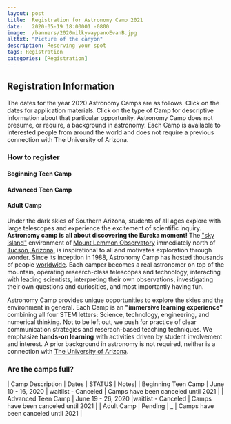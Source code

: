 ```yaml
---
layout: post
title:  Registration for Astronomy Camp 2021
date:   2020-05-19 18:00001 -0800
image:  /banners/2020milkywaypanoEvanB.jpg
alttxt: "Picture of the canyon"
description: Reserving your spot
tags: Registration
categories: [Registration]
---
```


<!--![]({{site.baseurl}}/img/11.jpg)<img alt="Astronomy Camp 2019: Continuing to inspire through authentic exploration." title="Come explore the skies with students from around the world. (Image from Apollo 15; July 26, 1971)" src="img/11.jpg">-->

## Registration Information

The dates for the year 2020 Astronomy Camps are as follows.
Click on the dates for application materials.
Click on the type of Camp for descriptive information about that particular opportunity.
Astronomy Camp does not presume, or require, a background in astronomy. Each Camp is available to interested people from around the world and does not require a previous connection with The University of Arizona.


### How to register

#### Beginning Teen Camp

#### Advanced Teen Camp

#### Adult Camp

Under the dark skies of Southern Arizona, students of all ages explore with large telescopes and experience the excitement of scientific inquiry. **Astronomy camp is all about discovering the Eureka moment!** The <a href="http://www.azwild.org/regions/skyisland.php">&quot;sky island&quot;</a> environment of  <a href="./pages/lemmon.html">Mount Lemmon Observatory</a> immediately north of <a href="http://www.visittucson.org/visitor/about/">Tucson, Arizona,</a> is inspirational to all and motivates exploration through wonder. Since its inception in 1988, Astronomy Camp has hosted thousands of people <a href="./images/US&World2014.jpg">worldwide</a>. Each camper becomes a real astronomer on top of the mountain, operating research-class telescopes and technology, interacting with leading scientists, interpreting their own observations, investigating their own questions and curiosities, and most importantly having fun.

Astronomy Camp provides unique opportunities to explore the skies and the environment in general.  Each Camp is an **&quot;immersive learning experience&quot;** combining all four STEM letters: Science, technology, engineering, and numerical thinking. Not to be left out, we push for practice of clear communication strategies and reserach-based teaching techniques. We emphasize **hands-on learning** with activities driven by student involvement and interest. A prior background in astronomy is not required, neither is a connection with <a href="http://www.arizona.edu">The University of Arizona</a>. 

### Are the camps full?

| Camp Description | Dates | STATUS | Notes|
| Beginning Teen Camp | June 10 - 16, 2020 | waitlist - Canceled | Camps have been canceled until 2021 | 
| Advanced Teen Camp | June 19 - 26, 2020 |waitlist - Canceled | Camps have been canceled until 2021 |
| Adult Camp | Pending | _ | Camps have been canceled until 2021 |